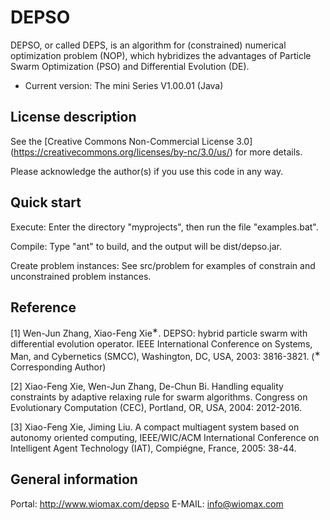 DEPSO
========

DEPSO, or called DEPS, is an algorithm for (constrained) numerical optimization problem (NOP), which hybridizes the advantages of Particle Swarm Optimization (PSO) and Differential Evolution (DE).

- Current version: The mini Series V1.00.01 (Java)

License description
-------------------

See the [Creative Commons Non-Commercial License 3.0] (https://creativecommons.org/licenses/by-nc/3.0/us/) for more details.

Please acknowledge the author(s) if you use this code in any way.

Quick start
-----------

Execute: Enter the directory "myprojects", then run the file "examples.bat".

Compile: Type "ant" to build, and the output will be dist/depso.jar.

Create problem instances: See src/problem for examples of constrain and unconstrained problem instances.

Reference
---------

[1] Wen-Jun Zhang, Xiao-Feng Xie<sup>&lowast;</sup>. DEPSO: hybrid particle swarm with differential evolution operator. IEEE International Conference on Systems, Man, and Cybernetics (SMCC), Washington, DC, USA, 2003: 3816-3821. (<sup>&lowast;</sup> Corresponding Author)

[2] Xiao-Feng Xie, Wen-Jun Zhang, De-Chun Bi. Handling equality constraints by adaptive relaxing rule for swarm algorithms. Congress on Evolutionary Computation (CEC), Portland, OR, USA, 2004: 2012-2016. 

[3] Xiao-Feng Xie, Jiming Liu. A compact multiagent system based on autonomy oriented computing, IEEE/WIC/ACM International Conference on Intelligent Agent Technology (IAT), Compiégne, France, 2005: 38-44. 

General information
-------------------

Portal: http://www.wiomax.com/depso
E-MAIL: info@wiomax.com
